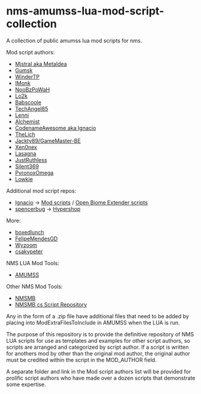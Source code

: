 # nms-amumss-lua-mod-script-collection
A collection of public amumss lua mod scripts for nms.

Mod script authors:

- [Mjstral aka MetaIdea](https://www.nexusmods.com/users/45932167?tab=user+files)
- [Gumsk](https://www.nexusmods.com/users/38106355?tab=user+files)
- [WinderTP](https://www.nexusmods.com/users/2666883?tab=user+files)
- [IMonk](https://www.nexusmods.com/users/166479?tab=user+files)
- [NooBzPoWaH](https://www.nexusmods.com/nomanssky/users/5044289?tab=user+files)
- [Lo2k](https://www.nexusmods.com/nomanssky/users/87374?tab=user+files)
- [Babscoole](https://www.nexusmods.com/users/62067056?tab=user+files)
- [TechAngel85](https://www.nexusmods.com/nomanssky/users/3090411?tab=user+files)
- [Lenni](https://www.nexusmods.com/nomanssky/users/120045488?tab=user+files)
- [Alchemist](https://www.nexusmods.com/nomanssky/users/18079484?tab=user+files)
- [CodenameAwesome aka Ignacio](https://www.nexusmods.com/nomanssky/users/5842786?tab=user+files)
- [TheLich](https://www.nexusmods.com/nomanssky/users/943197?tab=user+files)
- [Jackty89/GameMaster-BE](https://www.nexusmods.com/nomanssky/users/1932252?tab=user+files)
- [Xen0nex](https://www.nexusmods.com/nomanssky/users/8462873?tab=user+files)
- [Lasagna](https://www.nexusmods.com/nomanssky/users/126633893?tab=user+files)
- [JustRuthless](https://www.nexusmods.com/nomanssky/users/21587394?tab=user+files)
- [Silent369](https://www.nexusmods.com/nomanssky/users/122177308?tab=user+files)
- [PyronoxOmega](https://www.nexusmods.com/nomanssky/users/26756114?tab=user+files)
- [Lowkie](https://www.nexusmods.com/nomanssky/users/1972404?tab=user+files)

Additional mod script repos:
- [Ignacio](https://www.nexusmods.com/nomanssky/users/5842786?tab=user+files) -> [Mod scripts](https://github.com/ignamiranda/NMS-ModScripts) / [Open Biome Extender scripts](https://github.com/ignamiranda/OpenBiomeExtender)
- [spencerbug](https://github.com/spencerbug/Hypershop_spencerbug) -> [Hypershop](https://github.com/spencerbug/Hypershop_spencerbug)

More:
- [boxedlunch](https://github.com/boxedlunch-us/nms-lua)
- [FelipeMendesGD](https://github.com/FelipeMendesGD/NMS-Modding)
- [Wyzoom](https://github.com/Wyzoom/OmmmNoms)
- [csakypeter](https://github.com/csakypeter/NMS-BetterRewards)

NMS LUA Mod Tools:
- [AMUMSS](https://github.com/HolterPhylo/AMUMSS)

Other NMS Mod Tools:
- [NMSMB](https://github.com/cmkushnir/NMSModBuilder)
- [NMSMB cs Script Repository](https://github.com/cmkushnir/NMSModBuilderContrib)

Any in the form of a .zip file have additional files that need to be added by placing into ModExtraFilesToInclude in AMUMSS when the LUA is run.

The purpose of this repository is to provide the definitive repository of NMS LUA scripts for use as templates and examples for other script authors, so scripts are arranged and categorized by script author.
  If a script is written for anothers mod by other than the original mod author, the original author must be credited within the script in the MOD_AUTHOR field.

A separate folder and link in the Mod script authors list will be provided for prolific script authors who have made over a dozen scripts that demonstrate some expertise.


